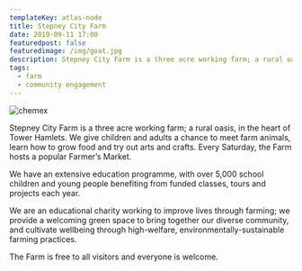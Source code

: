 ```yaml
---
templateKey: atlas-node
title: Stepney City Farm
date: 2019-09-11 17:00
featuredpost: false
featuredimage: /img/goat.jpg
description: Stepney City Farm is a three acre working farm; a rural oasis, in the heart of Tower Hamlets.
tags:
  - farm
  - community engagement
---
```

![chemex](/img/goat.jpg)

Stepney City Farm is a three acre working farm; a rural oasis, in the heart of Tower Hamlets. We give children and adults a chance to meet farm animals, learn how to grow food and try out arts and crafts. Every Saturday, the Farm hosts a popular Farmer’s Market.

We have an extensive education programme, with over 5,000 school children and young people benefiting from funded classes, tours and projects each year.

We are an educational charity working to improve lives through farming; we provide a welcoming green space to bring together our diverse community, and cultivate wellbeing through high-welfare, environmentally-sustainable farming practices.

The Farm is free to all visitors and everyone is welcome.